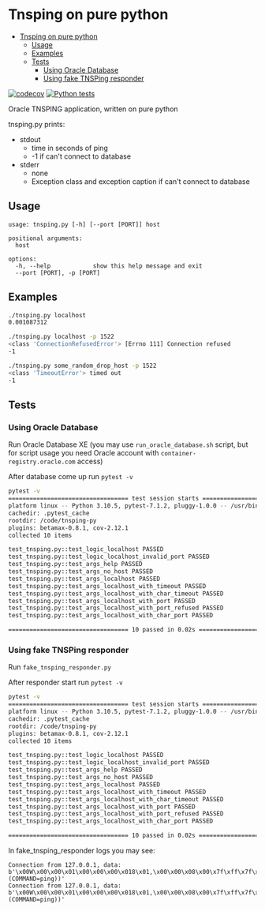 # Tnsping on pure python

- [Tnsping on pure python](#tnsping-on-pure-python)
  - [Usage](#usage)
  - [Examples](#examples)
  - [Tests](#tests)
    - [Using Oracle Database](#using-oracle-database)
    - [Using fake TNSPing responder](#using-fake-tnsping-responder)

[![codecov](https://codecov.io/gh/ismvru/tsnping-py/branch/master/graph/badge.svg?token=5AQSDZ8S7Q)](https://codecov.io/gh/ismvru/tsnping-py)
[![Python tests](https://github.com/ismvru/tsnping-py/actions/workflows/ci.yml/badge.svg)](https://github.com/ismvru/tsnping-py/actions/workflows/ci.yml)

Oracle TNSPING application, written on pure python

tnsping.py prints:

- stdout
  - time in seconds of ping
  - -1 if can't connect to database
- stderr
  - none
  - Exception class and exception caption if can't connect to database

## Usage

```text
usage: tnsping.py [-h] [--port [PORT]] host

positional arguments:
  host

options:
  -h, --help            show this help message and exit
  --port [PORT], -p [PORT]
```

## Examples

```bash
./tnsping.py localhost
0.001087312
```

```bash
./tnsping.py localhost -p 1522
<class 'ConnectionRefusedError'> [Errno 111] Connection refused
-1
```

```bash
./tnsping.py some_random_drop_host -p 1522
<class 'TimeoutError'> timed out
-1
```

## Tests

### Using Oracle Database

Run Oracle Database XE (you may use `run_oracle_database.sh` script, but for script usage you need Oracle account with `container-registry.oracle.com` access)

After database come up run `pytest -v`

```bash
pytest -v
================================== test session starts ==================================
platform linux -- Python 3.10.5, pytest-7.1.2, pluggy-1.0.0 -- /usr/bin/python
cachedir: .pytest_cache
rootdir: /code/tnsping-py
plugins: betamax-0.8.1, cov-2.12.1
collected 10 items                                                                      

test_tnsping.py::test_logic_localhost PASSED                                      [ 10%]
test_tnsping.py::test_logic_localhost_invalid_port PASSED                         [ 20%]
test_tnsping.py::test_args_help PASSED                                            [ 30%]
test_tnsping.py::test_args_no_host PASSED                                         [ 40%]
test_tnsping.py::test_args_localhost PASSED                                       [ 50%]
test_tnsping.py::test_args_localhost_with_timeout PASSED                          [ 60%]
test_tnsping.py::test_args_localhost_with_char_timeout PASSED                     [ 70%]
test_tnsping.py::test_args_localhost_with_port PASSED                             [ 80%]
test_tnsping.py::test_args_localhost_with_port_refused PASSED                     [ 90%]
test_tnsping.py::test_args_localhost_with_char_port PASSED                        [100%]

================================== 10 passed in 0.02s ===================================
```

### Using fake TNSPing responder

Run `fake_tnsping_responder.py`

After responder start run `pytest -v`

```bash
pytest -v
================================== test session starts ==================================
platform linux -- Python 3.10.5, pytest-7.1.2, pluggy-1.0.0 -- /usr/bin/python
cachedir: .pytest_cache
rootdir: /code/tnsping-py
plugins: betamax-0.8.1, cov-2.12.1
collected 10 items                                                                      

test_tnsping.py::test_logic_localhost PASSED                                      [ 10%]
test_tnsping.py::test_logic_localhost_invalid_port PASSED                         [ 20%]
test_tnsping.py::test_args_help PASSED                                            [ 30%]
test_tnsping.py::test_args_no_host PASSED                                         [ 40%]
test_tnsping.py::test_args_localhost PASSED                                       [ 50%]
test_tnsping.py::test_args_localhost_with_timeout PASSED                          [ 60%]
test_tnsping.py::test_args_localhost_with_char_timeout PASSED                     [ 70%]
test_tnsping.py::test_args_localhost_with_port PASSED                             [ 80%]
test_tnsping.py::test_args_localhost_with_port_refused PASSED                     [ 90%]
test_tnsping.py::test_args_localhost_with_char_port PASSED                        [100%]

================================== 10 passed in 0.02s ===================================
```

In fake_tnsping_responder logs you may see:

```text
Connection from 127.0.0.1, data: b'\x00W\x00\x00\x01\x00\x00\x00\x018\x01,\x00\x00\x08\x00\x7f\xff\x7f\x08\x00\x00\x01\x00\x00\x1d\x00:\x00\x00\x00\x00\x00\x00\x00\x00\x00\x00\x00\x00\x00\x00\x00\x00\x190\x00\x00\x00\x8d\x00\x00\x00\x00\x00\x00\x00\x00(CONNECT_DATA=(COMMAND=ping))'
Connection from 127.0.0.1, data: b'\x00W\x00\x00\x01\x00\x00\x00\x018\x01,\x00\x00\x08\x00\x7f\xff\x7f\x08\x00\x00\x01\x00\x00\x1d\x00:\x00\x00\x00\x00\x00\x00\x00\x00\x00\x00\x00\x00\x00\x00\x00\x00\x190\x00\x00\x00\x8d\x00\x00\x00\x00\x00\x00\x00\x00(CONNECT_DATA=(COMMAND=ping))'
```
